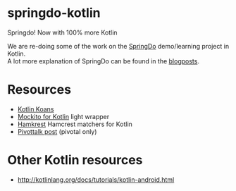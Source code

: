 # springdo-kotlin
Springdo! Now with 100% more Kotlin 

We are re-doing some of the work on the [SpringDo](https://github.com/dirkjot/springdo) demo/learning project in Kotlin.   
A lot more explanation of SpringDo can be found in the [blogposts](http://dotted-pair.blogspot.com/p/this-is-springdo-tutorial-overview-page.html). 


# Resources

- [Kotlin Koans](https://kotlinlang.org/docs/tutorials/koans.html)
- [Mockito for Kotlin](https://github.com/nhaarman/mockito-kotlin) light wrapper
- [Hamkrest](https://github.com/npryce/hamkrest) Hamcrest matchers for Kotlin
- [Pivottalk post](https://www.pivotalk.io/t/using-kotlin-on-client-projects/1369/9)  (pivotal only)


# Other Kotlin resources
- http://kotlinlang.org/docs/tutorials/kotlin-android.html
